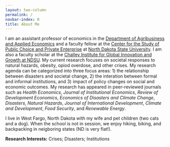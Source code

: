 ```yaml
---
layout: two-column
permalink: /
navbar-index: 0
title: About Me
---
```


I am an assistant professor of economics in the [Department of Agribusiness and Applied Economics][5] and a faculty fellow at the [Center for the Study of Public Choice and Private Enterprise][6] at [North Dakota State University][4]. I am also a faculty scholar at the [Challey Institute for Global Innovation and Growth at NDSU][7]. My current research focuses on societal responses to natural hazards, obesity, opiod overdose, and other crises. My research agenda can be categorized into three focus areas: 1) the relationship between disasters and societal change, 2) the interation between formal and informal institutions, and 3) impact of policy changes on social and economic outcomes. My research has appeared in peer-reviewed journals such as *Health Economics*, *Journal of Institutional Economics*, *Review of Development Economics*, *Economics of Disasters and Climate Change*, *Disasters*, *Natural Hazards*, *Journal of International Development*, *Climate and Development*, *Food Security*, and *Renewable Energy*. 

I live in West Fargo, North Dakota with my wife and pet children (two cats and a dog). When the school is not in session, we enjoy hiking, biking, and backpacking in neigboring states (ND is very flat!).

**Research Interests:**
Crises; Disasters; Institutions

[1]: https://brynathyn.edu/
[2]: http://econ.unm.edu
[4]: https://www.ndsu.edu/
[5]: https://www.ag.ndsu.edu/agecon
[6]: https://www.ndsu.edu/centers/pcpe/
[7]: https://www.ndsu.edu/challeyinstitute/
